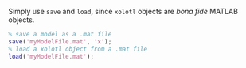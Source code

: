 

Simply use `save` and `load`, since `xolotl` objects are *bona fide* MATLAB objects. 
```matlab
% save a model as a .mat file
save('myModelFile.mat', 'x');
% load a xolotl object from a .mat file
load('myModelFile.mat');
```
